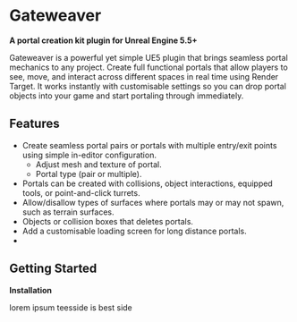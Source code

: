 # Gateweaver
**A portal creation kit plugin for Unreal Engine 5.5+**

Gateweaver is a powerful yet simple UE5 plugin that brings seamless portal mechanics to any project. Create full functional portals that allow players to see, move, and interact across different spaces in real time using Render Target. It works instantly with customisable settings so you can drop portal objects into your game and start portaling through immediately.

## Features
- Create seamless portal pairs or portals with multiple entry/exit points using simple in-editor configuration.
  - Adjust mesh and texture of portal.
  - Portal type (pair or multiple).
- Portals can be created with collisions, object interactions, equipped tools, or point-and-click turrets.
- Allow/disallow types of surfaces where portals may or may not spawn, such as terrain surfaces.
- Objects or collision boxes that deletes portals.
- Add a customisable loading screen for long distance portals.
- 

## Getting Started
**Installation**

lorem ipsum teesside is best side
